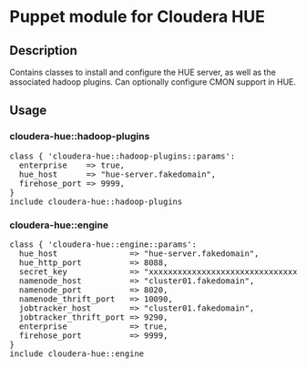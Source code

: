 # Puppet module for Cloudera HUE

## Description
Contains classes to install and configure the HUE server, as well as the associated hadoop plugins.  Can optionally configure CMON support in HUE.

## Usage

### cloudera-hue::hadoop-plugins
<pre>
class { 'cloudera-hue::hadoop-plugins::params':
  enterprise    => true,
  hue_host      => "hue-server.fakedomain",
  firehose_port => 9999,
}
include cloudera-hue::hadoop-plugins
</pre>

### cloudera-hue::engine

<pre>
class { 'cloudera-hue::engine::params':
  hue_host               => "hue-server.fakedomain",
  hue_http_port          => 8088,
  secret_key             => "xxxxxxxxxxxxxxxxxxxxxxxxxxxxxxxxxxxxx",
  namenode_host          => "cluster01.fakedomain",
  namenode_port          => 8020,
  namenode_thrift_port   => 10090,
  jobtracker_host        => "cluster01.fakedomain",
  jobtracker_thrift_port => 9290,
  enterprise             => true,
  firehose_port          => 9999,
}
include cloudera-hue::engine
</pre>
